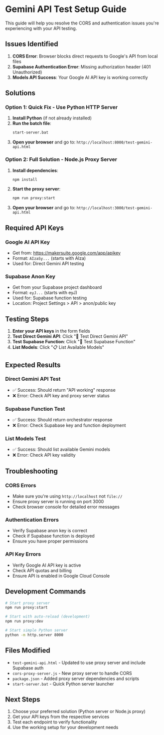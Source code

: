 # Gemini API Test Setup Guide

This guide will help you resolve the CORS and authentication issues you're experiencing with your API testing.

## Issues Identified

1. **CORS Error**: Browser blocks direct requests to Google's API from local files
2. **Supabase Authentication Error**: Missing authorization header (401 Unauthorized)
3. **Models API Success**: Your Google AI API key is working correctly

## Solutions

### Option 1: Quick Fix - Use Python HTTP Server

1. **Install Python** (if not already installed)
2. **Run the batch file**:
   ```bash
   start-server.bat
   ```
3. **Open your browser** and go to: `http://localhost:8000/test-gemini-api.html`

### Option 2: Full Solution - Node.js Proxy Server

1. **Install dependencies**:
   ```bash
   npm install
   ```

2. **Start the proxy server**:
   ```bash
   npm run proxy:start
   ```

3. **Open your browser** and go to: `http://localhost:3000/test-gemini-api.html`

## Required API Keys

### Google AI API Key
- Get from: https://makersuite.google.com/app/apikey
- Format: `AIzaSy...` (starts with AIza)
- Used for: Direct Gemini API testing

### Supabase Anon Key
- Get from your Supabase project dashboard
- Format: `eyJ...` (starts with eyJ)
- Used for: Supabase function testing
- Location: Project Settings > API > anon/public key

## Testing Steps

1. **Enter your API keys** in the form fields
2. **Test Direct Gemini API**: Click "🔬 Test Direct Gemini API"
3. **Test Supabase Function**: Click "🚀 Test Supabase Function"
4. **List Models**: Click "📋 List Available Models"

## Expected Results

### Direct Gemini API Test
- ✅ Success: Should return "API working" response
- ❌ Error: Check API key and proxy server status

### Supabase Function Test
- ✅ Success: Should return orchestrator response
- ❌ Error: Check Supabase key and function deployment

### List Models Test
- ✅ Success: Should list available Gemini models
- ❌ Error: Check API key validity

## Troubleshooting

### CORS Errors
- Make sure you're using `http://localhost` not `file://`
- Ensure proxy server is running on port 3000
- Check browser console for detailed error messages

### Authentication Errors
- Verify Supabase anon key is correct
- Check if Supabase function is deployed
- Ensure you have proper permissions

### API Key Errors
- Verify Google AI API key is active
- Check API quotas and billing
- Ensure API is enabled in Google Cloud Console

## Development Commands

```bash
# Start proxy server
npm run proxy:start

# Start with auto-reload (development)
npm run proxy:dev

# Start simple Python server
python -m http.server 8000
```

## Files Modified

- `test-gemini-api.html` - Updated to use proxy server and include Supabase auth
- `cors-proxy-server.js` - New proxy server to handle CORS
- `package.json` - Added proxy server dependencies and scripts
- `start-server.bat` - Quick Python server launcher

## Next Steps

1. Choose your preferred solution (Python server or Node.js proxy)
2. Get your API keys from the respective services
3. Test each endpoint to verify functionality
4. Use the working setup for your development needs
